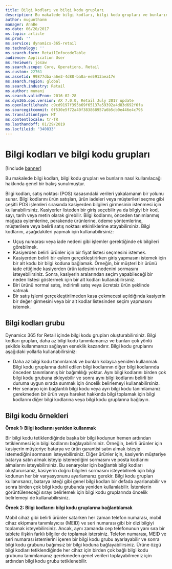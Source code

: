 ```yaml
---
title: Bilgi kodları ve bilgi kodu grupları
description: Bu makalede bilgi kodları, bilgi kodu grupları ve bunların nasıl kullanılacağı hakkında genel bir bakış sunulmuştur.
author: mugunthanm
manager: AnnBe
ms.date: 06/20/2017
ms.topic: article
ms.prod: ''
ms.service: dynamics-365-retail
ms.technology: ''
ms.search.form: RetailInfocodeTable
audience: Application User
ms.reviewer: josaw
ms.search.scope: Core, Operations, Retail
ms.custom: 22761
ms.assetid: 99877dba-a6e3-4d88-ba0a-ee5913aea17e
ms.search.region: global
ms.search.industry: Retail
ms.author: mumani
ms.search.validFrom: 2016-02-28
ms.dyn365.ops.version: AX 7.0.0, Retail July 2017 update
ms.openlocfilehash: c9cd9197f395b69f65137a59392a4d83d692f6fa
ms.sourcegitcommit: 0f530e5f72a40f383868957a6b5cb0e446e4c795
ms.translationtype: HT
ms.contentlocale: tr-TR
ms.lasthandoff: 01/29/2019
ms.locfileid: "340833"
---
```

# <a name="info-codes-and-info-code-groups"></a>Bilgi kodları ve bilgi kodu grupları

[!include [banner](includes/banner.md)]

Bu makalede bilgi kodları, bilgi kodu grupları ve bunların nasıl kullanılacağı hakkında genel bir bakış sunulmuştur.

Bilgi kodları, satış noktası (POS) kasasındaki verileri yakalamanın bir yolunu sunar. Bilgi kodlarını ürün satışları, ürün iadeleri veya müşterileri seçme gibi çeşitli POS işlemleri sırasında kasiyerden bilgileri girmesinin istenmesi için kullanabilirsiniz. Kasiyerler listeden bir giriş seçebilir ya da bilgiyi bir kod, sayı, tarih veya metin olarak girebilir. Bilgi kodlarını, önceden tanımlanmış mağaza eylemlerine, perakende ürünlerine, ödeme yöntemlerine, müşterilere veya belirli satış noktası etkinliklerine atayabilirsiniz. Bilgi kodlarını, aşağıdakileri yapmak için kullanabilirsiniz:

- Uçuş numarası veya iade nedeni gibi işlemler gerektiğinde ek bilgileri görebilmek.
- Kasiyerden belirli ürünler için bir fiyat listesi seçmesini istemek.
- Kasiyerden belirli bir eylem gerçekleştirirken giriş yapmasını istemek için bir alt kodu bir bilgi koduna bağlamak. Örneğin, bir müşteri bir ürünü iade ettiğinde kasiyerden ürün iadesinin nedenini sormasını isteyebilirsiniz. Sonra, kasiyerin aralarından seçim yapabileceği bir neden listesi göstermek için bir alt kodları kullanabilirsiniz.
- Biri ürünü normal satış, indirimli satış veya ücretsiz ürün şeklinde satmak.
- Bir satış işlemi gerçekleştirilmeden kasa çekmecesi açıldığında kasiyerin bir değer girmesini veya bir alt kodlar listesinden seçim yapmasını istemek.

## <a name="info-codes-group"></a>Bilgi kodları grubu

Dynamics 365 for Retail içinde bilgi kodu grupları oluşturabilirsiniz. Bilgi kodları grupları, daha az bilgi kodu tanımlamanızı ve bunları çok yönlü şekilde kullanmanızı sağlayan esneklik kazandırır. Bilgi kodu gruplarını aşağıdaki yollarla kullanabilirsiniz:

- Daha az bilgi kodu tanımlamak ve bunları kolayca yeniden kullanmak. Bilgi kodu gruplarına dahil edilen bilgi kodlarının diğer bilgi kodlarında önceden tanımlanmış bir bağımlılığı yoktur. Aynı bilgi kodlarını birden çok bilgi kodu grubuna ekleyebilir ve sonra aynı bilgi kodlarını belirli bir duruma uygun sırada sunmak için öncelik belirlemeyi kullanabilirsiniz.
- Her senaryo için bağlantılı bilgi kodu veya ayrı bilgi kodu tanımlamanız gerekmeden bir ürün veya hareket hakkında bilgi toplamak için bilgi kodlarını diğer bilgi kodlarına veya bilgi kodu gruplarına bağlayın.

## <a name="info-code-examples"></a>Bilgi kodu örnekleri

**Örnek 1: Bilgi kodlarını yeniden kullanmak**

Bir bilgi kodu tetiklendiğinde başka bir bilgi kodunun hemen ardından tetiklenmesi için bilgi kodlarını bağlayabilirsiniz. Örneğin, belirli ürünler için kasiyerin müşteriye batarya ve ürün garantisi satın almak isteyip istemediğini sormasını isteyebilirsiniz. Diğer ürünler için, kasiyerin müşteriye batarya satın almak isteyip istemediğini sormasını ve posta kodlarını almalarını isteyebilirsiniz. Bu senaryolar için bağlantılı bilgi kodları oluşturursanız, kasiyerin doğru bilgileri sormasını isteyebilmek için bilgi kodunun her bir varyasyonunu ayarlamanız gerekir. Bilgi kodu grupları kullanırsanız, batarya isteği gibi genel bilgi kodları bir defada ayarlanabilir ve sonra birden çok bilgi kodu grubunda yeniden kullanılabilir. İstemlerin görüntüleneceği sırayı belirlemek için bilgi kodu gruplarında öncelik belirlemeyi de kullanabilirsiniz.

**Örnek 2: Bilgi kodlarını bilgi kodu gruplarına bağlantılamak**

Mobil cihaz gibi belirli ürünler satarken her zaman telefon numarası, mobil cihaz ekipmanı tanımlayıcısı (MEID) ve seri numarası gibi bir dizi bilgiyi toplamak isteyebilirsiniz. Ancak, aynı zamanda cep telefonunun yanı sıra bir tablete ilişkin farklı bilgiler de toplamak istersiniz. Telefon numarası, MEID ve seri numarası istemlerini içeren bir bilgi kodu grubu ayarlayabilir ve sonra bilgi kodu grubunu bağımsız bir bilgi koduna bağlayabilirsiniz. Ürüne özgü bilgi kodları tetiklendiğinde her cihaz için birden çok bağlı bilgi kodu grubunu tanımlamanız gerekmeden genel verileri toplayabilmeniz için ardından bilgi kodu grubu tetiklenebilir.
